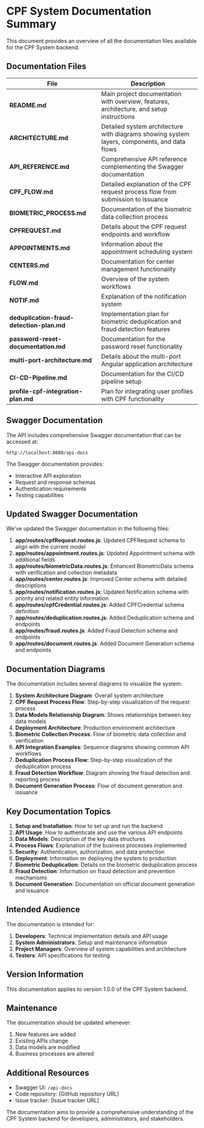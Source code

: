 # CPF System Documentation Summary

This document provides an overview of all the documentation files available for the CPF System backend.

## Documentation Files

| File                                      | Description                                                                                  |
| ----------------------------------------- | -------------------------------------------------------------------------------------------- |
| **README.md**                             | Main project documentation with overview, features, architecture, and setup instructions     |
| **ARCHITECTURE.md**                       | Detailed system architecture with diagrams showing system layers, components, and data flows |
| **API_REFERENCE.md**                      | Comprehensive API reference complementing the Swagger documentation                          |
| **CPF_FLOW.md**                           | Detailed explanation of the CPF request process flow from submission to issuance             |
| **BIOMETRIC_PROCESS.md**                  | Documentation of the biometric data collection process                                       |
| **CPFREQUEST.md**                         | Details about the CPF request endpoints and workflow                                         |
| **APPOINTMENTS.md**                       | Information about the appointment scheduling system                                          |
| **CENTERS.md**                            | Documentation for center management functionality                                            |
| **FLOW.md**                               | Overview of the system workflows                                                             |
| **NOTIF.md**                              | Explanation of the notification system                                                       |
| **deduplication-fraud-detection-plan.md** | Implementation plan for biometric deduplication and fraud detection features                 |
| **password-reset-documentation.md**       | Documentation for the password reset functionality                                           |
| **multi-port-architecture.md**            | Details about the multi-port Angular application architecture                                |
| **CI-CD-Pipeline.md**                     | Documentation for the CI/CD pipeline setup                                                   |
| **profile-cpf-integration-plan.md**       | Plan for integrating user profiles with CPF functionality                                    |

## Swagger Documentation

The API includes comprehensive Swagger documentation that can be accessed at:

```
http://localhost:8080/api-docs
```

The Swagger documentation provides:

- Interactive API exploration
- Request and response schemas
- Authentication requirements
- Testing capabilities

## Updated Swagger Documentation

We've updated the Swagger documentation in the following files:

1. **app/routes/cpfRequest.routes.js**: Updated CPFRequest schema to align with the current model
2. **app/routes/appointment.routes.js**: Updated Appointment schema with additional fields
3. **app/routes/biometricData.routes.js**: Enhanced BiometricData schema with verification and collection metadata
4. **app/routes/center.routes.js**: Improved Center schema with detailed descriptions
5. **app/routes/notification.routes.js**: Updated Notification schema with priority and related entity information
6. **app/routes/cpfCredential.routes.js**: Added CPFCredential schema definition
7. **app/routes/deduplication.routes.js**: Added Deduplication schema and endpoints
8. **app/routes/fraud.routes.js**: Added Fraud Detection schema and endpoints
9. **app/routes/document.routes.js**: Added Document Generation schema and endpoints

## Documentation Diagrams

The documentation includes several diagrams to visualize the system:

1. **System Architecture Diagram**: Overall system architecture
2. **CPF Request Process Flow**: Step-by-step visualization of the request process
3. **Data Models Relationship Diagram**: Shows relationships between key data models
4. **Deployment Architecture**: Production environment architecture
5. **Biometric Collection Process**: Flow of biometric data collection and verification
6. **API Integration Examples**: Sequence diagrams showing common API workflows
7. **Deduplication Process Flow**: Step-by-step visualization of the deduplication process
8. **Fraud Detection Workflow**: Diagram showing the fraud detection and reporting process
9. **Document Generation Process**: Flow of document generation and issuance

## Key Documentation Topics

1. **Setup and Installation**: How to set up and run the backend
2. **API Usage**: How to authenticate and use the various API endpoints
3. **Data Models**: Description of the key data structures
4. **Process Flows**: Explanation of the business processes implemented
5. **Security**: Authentication, authorization, and data protection
6. **Deployment**: Information on deploying the system to production
7. **Biometric Deduplication**: Details on the biometric deduplication process
8. **Fraud Detection**: Information on fraud detection and prevention mechanisms
9. **Document Generation**: Documentation on official document generation and issuance

## Intended Audience

The documentation is intended for:

1. **Developers**: Technical implementation details and API usage
2. **System Administrators**: Setup and maintenance information
3. **Project Managers**: Overview of system capabilities and architecture
4. **Testers**: API specifications for testing

## Version Information

This documentation applies to version 1.0.0 of the CPF System backend.

## Maintenance

The documentation should be updated whenever:

1. New features are added
2. Existing APIs change
3. Data models are modified
4. Business processes are altered

## Additional Resources

- Swagger UI: `/api-docs`
- Code repository: [GitHub repository URL]
- Issue tracker: [Issue tracker URL]

The documentation aims to provide a comprehensive understanding of the CPF System backend for developers, administrators, and stakeholders.

